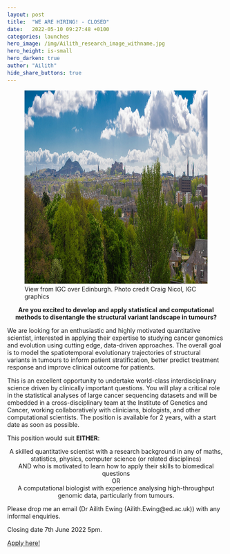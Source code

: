 ```yaml
---
layout: post
title:  "WE ARE HIRING! - CLOSED"
date:   2022-05-10 09:27:48 +0100
categories: launches
hero_image: /img/Ailith_research_image_withname.jpg
hero_height: is-small
hero_darken: true
author: "Ailith"
hide_share_buttons: true
---
```

<p align="center">
  <figure>
  <img width="900" height="450" src="/img/CraigIGCview.jpg">
  <figcaption>View from IGC over Edinburgh. Photo credit Craig Nicol, IGC graphics</figcaption>
  </figure>
</p>

<p align="center">
<b>Are you excited to develop and apply statistical and computational methods to disentangle the structural variant landscape in tumours?</b>
</p>

We are looking for an enthusiastic and highly motivated quantitative scientist, interested in applying their expertise to studying cancer genomics and evolution using cutting edge, data-driven approaches. The overall goal is to model the spatiotemporal evolutionary trajectories of structural variants in tumours to inform patient stratification, better predict treatment response and improve clinical outcome for patients.
 
This is an excellent opportunity to undertake world-class interdisciplinary science driven by clinically important questions. You will play a critical role in the statistical analyses of large cancer sequencing datasets and will be embedded in a cross-disciplinary team at the Institute of Genetics and Cancer, working collaboratively with clinicians, biologists, and other computational scientists. The position is available for 2 years, with a start date as soon as possible.
 
This position would suit <b>EITHER</b>:
<p align="center">
A skilled quantitative scientist with a research background in any of maths, statistics, physics, computer science (or related disciplines) <br>AND who is motivated to learn how to apply their skills to biomedical questions
<br>
OR
<br>
A computational biologist with experience analysing high-throughput genomic data, particularly from tumours.
 </p>
Please drop me an email (Dr Ailith Ewing (Ailith.Ewing@ed.ac.uk)) with any informal enquiries.

Closing date 7th June 2022 5pm.

<a href="https://elxw.fa.em3.oraclecloud.com/hcmUI/CandidateExperience/en/sites/CX_1001/job/4143" class="button is-primary">
Apply here!
</a>

 
